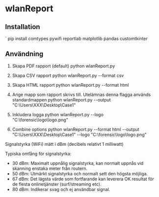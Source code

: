 # wlanReport

## Installation
` pip install comtypes pywifi reportlab matplotlib pandas customtkinter

## Användning
1. Skapa PDF rapport (default)
python wlanReport.py

2. Skapa CSV rapport
python wlanReport.py --format csv

3. Skapa HTML rapport
python wlanReport.py --format html

4. Ange mapp som rapport skrivs till. Utelämnas denna flagga används standardmappen 
python wlanReport.py --output "C:\Users\XXX\Desktop\Case1\"

5. Inkludera logga 
python wlanReport.py --logo "C:\forensic\logo\logo.png"

6. Combine options
python wlanReport.py --format html --output "C:\Users\XXX\Desktop\Case1\" --logo "C:\forensic\logo\logo.png"

Signalstyrka (WiFi) mätt i dBm (decibels relativt 1 milliwatt)

Typiska omfång för signalstyrka:
- 30 dBm: Maximalt uppnålig signalstyrka, kan normalt uppnås vid skanning enstaka meter från routern.
- 50 dBm: Utmärkt signalstyrka och normalt sett den högsta möjliga.
- 67 dBm: Det lägsta värde som fortfarande kan leverera OK resultat för de flesta onlinetjänster (surf/streaming etc).
- 80 dBm: Indikerar svag och ej användbar signal.
